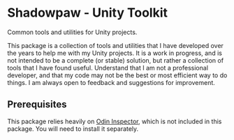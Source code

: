 # Shadowpaw - Unity Toolkit

Common tools and utilities for Unity projects.

This package is a collection of tools and utilities that I have developed over the years to help me with my Unity projects. It is a work in progress, and is not intended to be a complete (or stable) solution, but rather a collection of tools that I have found useful. Understand that I am not a professional developer, and that my code may not be the best or most efficient way to do things. I am always open to feedback and suggestions for improvement.

## Prerequisites

This package relies heavily on [Odin Inspector](https://odininspector.com/), which is not included in this package. You will need to install it separately.
